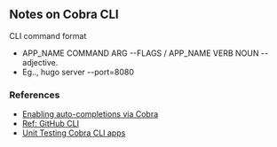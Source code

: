 ## Notes on Cobra CLI

CLI command format

* APP_NAME COMMAND ARG --FLAGS / APP_NAME VERB NOUN --adjective.
* Eg.., hugo server --port=8080

### References

* [Enabling auto-completions via Cobra](https://blog.devgenius.io/shell-completion-with-cobra-and-go-c8368074d8f7)
* [Ref: GitHub CLI](https://github.com/cli/cli)
* [Unit Testing Cobra CLI apps](https://github.com/spf13/cobra/issues/1790)